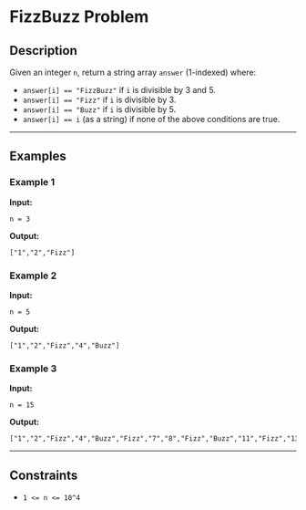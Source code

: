 # FizzBuzz Problem

## Description
Given an integer `n`, return a string array `answer` (1-indexed) where:

- `answer[i] == "FizzBuzz"` if `i` is divisible by 3 and 5.  
- `answer[i] == "Fizz"` if `i` is divisible by 3.  
- `answer[i] == "Buzz"` if `i` is divisible by 5.  
- `answer[i] == i` (as a string) if none of the above conditions are true.  

---

## Examples

### Example 1
**Input:**  
```
n = 3
```
**Output:**  
```
["1","2","Fizz"]
```

### Example 2
**Input:**  
```
n = 5
```
**Output:**  
```
["1","2","Fizz","4","Buzz"]
```

### Example 3
**Input:**  
```
n = 15
```
**Output:**  
```
["1","2","Fizz","4","Buzz","Fizz","7","8","Fizz","Buzz","11","Fizz","13","14","FizzBuzz"]
```

---

## Constraints
- `1 <= n <= 10^4`
